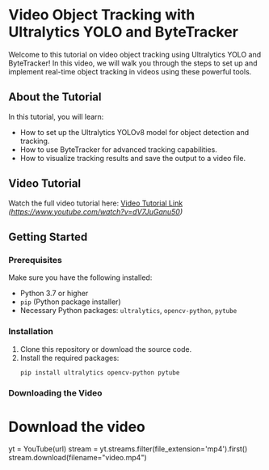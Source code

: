 # Video Object Tracking with Ultralytics YOLO and ByteTracker

Welcome to this tutorial on video object tracking using Ultralytics YOLO and ByteTracker! In this video, we will walk you through the steps to set up and implement real-time object tracking in videos using these powerful tools.

## About the Tutorial

In this tutorial, you will learn:
- How to set up the Ultralytics YOLOv8 model for object detection and tracking.
- How to use ByteTracker for advanced tracking capabilities.
- How to visualize tracking results and save the output to a video file.

## Video Tutorial

Watch the full video tutorial here: [Video Tutorial Link](#) *(https://www.youtube.com/watch?v=dV7JuGanu50)*

## Getting Started

### Prerequisites

Make sure you have the following installed:
- Python 3.7 or higher
- `pip` (Python package installer)
- Necessary Python packages: `ultralytics`, `opencv-python`, `pytube`

### Installation

1. Clone this repository or download the source code.
2. Install the required packages:
    ```bash
    pip install ultralytics opencv-python pytube
    ```

### Downloading the Video

# Download the video
yt = YouTube(url)
stream = yt.streams.filter(file_extension='mp4').first()
stream.download(filename="video.mp4")
